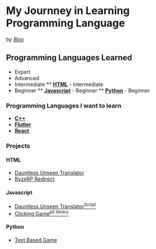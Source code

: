 # My Journney in Learning Programming Language
*by [Blox](https://github.com/ItzMrBlox)*


## Programming Languages Learned
* Expert
* Advanced
* Intermediate
** **[HTML](https://github.com/ItzMrBlox/MyJournneyinLearningProgramming/blob/master/README.md#HTML)** - Intermediate
* Beginner
** **[Javascript](https://github.com/ItzMrBlox/MyJournneyinLearningProgramming/blob/master/README.md#javascript)** - Beginner
** **[Python](https://github.com/ItzMrBlox/MyJournneyinLearningProgramming/blob/master/README.md#python)** - Beginner

### Programming Languages I want to learn

* **[C++](https://en.wikipedia.org/wiki/C%2B%2B)**
* **[Flutter](https://flutter.dev/)**
* **[React](https://reactjs.org/)**



### Projects
####  HTML
* [Dauntless Unseen Translator](https://github.com/ItzMrBlox/DauntlessUnseenTranslator)
* [RyzeRP Redirect](https://github.com/ItzMrBlox/RyzeRPRedirect)

#### Javascript
* [Dauntless Unseen Translator<sup>Script</sup>](https://github.com/ItzMrBlox/DauntlessUnseenTranslator/blob/master/scripts/translate.js)
* [Clicking Game<sup>p5 library</sup>](https://github.com/ItzMrBlox/MyJournneyinLearningProgramming/tree/master/Javascript/p5%20Game)

#### Python
* [Text Based Game](https://github.com/ItzMrBlox/MyJournneyinLearningProgramming/tree/master/Python/Text%20Based%20Game)
